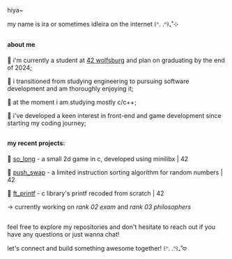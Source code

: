 hiya~

my name is ira or sometimes idleira on the internet ꒰ᐢ. .ᐢ꒱₊˚⊹

##
#### about me

🌸 i'm currently a student at [42 wolfsburg](https://42wolfsburg.de/) and plan on graduating by the end of 2024;

🌸 i transitioned from studying engineering to pursuing software development and am thoroughly enjoying it;

🌸 at the moment i am studying mostly c/c++;

🌸 i've developed a keen interest in front-end and game development since starting my coding journey;

##
#### my recent projects:

🐇 [so_long](https://github.com/idleira/so_long) - a small 2d game in c, developed using minilibx | 42

🔄 [push_swap](https://github.com/idleira/push_swap) - a limited instruction sorting algorithm for random numbers | 42

💬 [ft_printf](https://github.com/idleira/ft_printf) - c library's printf recoded from scratch | 42

→ currently working on *rank 02 exam* and *rank 03 philosophers*

##

feel free to explore my repositories and don't hesitate to reach out if you have any questions or just wanna chat!

let's connect and build something awesome together! ꒰ᐢ. .ᐢ꒱₊˚𖹭
